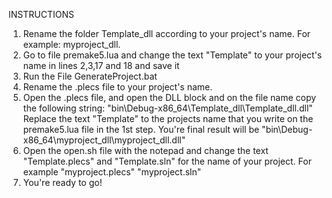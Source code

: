 INSTRUCTIONS
1. Rename the folder Template_dll according to your project's name. For example: myproject_dll.  
1. Go to file premake5.lua and change the text "Template" to your project's name in lines 2,3,17 and 18 and save it
2. Run the File GenerateProject.bat
3. Rename the .plecs file to your project's name.
4. Open the .plecs file, and open the DLL block and on the file name copy the following string: "bin\Debug-x86_64\Template_dll\Template_dll.dll" Replace the text "Template" to the projects name that you write on the premake5.lua file in the 1st step. You're final result will be "bin\Debug-x86_64\myproject_dll\myproject_dll.dll"
5. Open the open.sh file with the notepad and change the text "Template.plecs" and "Template.sln"  for the name of your project. For example "myproject.plecs" "myproject.sln"
5. You're ready to go!
		